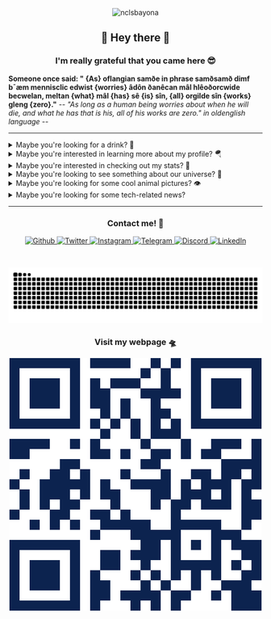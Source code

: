 <p align="center">

  <img src="https://socialify.git.ci/nclsbayona/nclsbayona/image?description=1&descriptionEditable=Come%20check%20my%20profile!&font=Bitter&pattern=Signal&theme=Dark" alt="nclsbayona" width="640" height="320" />

</p>

<h2 align="center">👋 Hey there 👋</h2>

<h3 align="center">I'm really grateful that you came here 😎</h3>

<!--p  align="center">
<img src="logo.png" alt="Logo" width="480">
</p-->



<p align="center">

  <strong align="center">Someone once said: &quot; {As} oflangian samðe in phrase samðsamð dimf b¯æm mennisclic edwist {worries} âdôn ðanêcan mâl hlêoðorcwide becwelan, meltan {what} mâl {has} sê {is} sîn, {all} orgilde sîn {works} gleng {zero}.&quot;</strong>
  <i>-- &quot;As long as a human being worries about when he will die, and what he has that is his, all of his works are zero.&quot; in oldenglish language --</i>

</p>

----

<details>
<summary>Maybe you're looking for a drink? 🍹</summary>
<br />
<h4 align="center">Rail Splitter</h4>
<p align="center">

<img src="https://www.thecocktaildb.com/images/media/drink/stsuqq1441207660.jpg" alt="Drink image" />

</p>
 
<h5 align="center">Non alcoholic - Cocktail</h5>

<h5 align="center">Neccesary ingredients</h5>
<table align="center">
<tr>
<td>
<table frame="box" rules="cols">
    <thead>
        <tr>
            <th style="padding-left: 1em; padding-right: 1em; text-align: center">Ingredient</th>
            <th style="padding-left: 1em; padding-right: 1em; text-align: center">Measure</th>
        </tr>
    </thead>
    <tbody>
        <tr>
            <td style="padding-left: 1em; padding-right: 1em; text-align: center; vertical-align: top">Sugar syrup</td>
            <td style="padding-left: 1em; padding-right: 1em; text-align: center; vertical-align: top">2 tsp </td>
        </tr>
    </tbody>
</table>
</td>
</tr>
</table>



<p align="center">
Mix sugar syrup with lemon juice in a tall glass. Fill up with ginger ale.
</p>

----

</details>

<details>
<summary>Maybe you're interested in learning more about my profile? 🪂</summary>
<br />
<h5 align="center">👀 Visitor count</h5>
<p align="center">

<img src="https://profile-counter.glitch.me/nclsbayona/count.svg"/>

</p>
<p align="center">

<img src="https://img.shields.io/github/followers/nclsbayona?color=003153&logo=github&style=for-the-badge"/>
<img src="https://img.shields.io/github/last-commit/nclsbayona/nclsbayona?color=003153&logo=github&style=for-the-badge&label=Latest%20Profile%20Commit">

</p>
<p align="center">

<img src="https://github-profile-trophy.vercel.app/?username=nclsbayona&theme=dracula&no-frame=false&margin-w=5&margin-h=5&no-bg=true&column=4">

</p>

----

</details>
<details>
<summary>Maybe you're interested in checking out my stats? 🐣</summary>
<br />
<h4 align="center">General GitHub Stats 🌀</h4>

<p align="center">

<!--h5>😃 General Overview</h5-->
<img src="https://github-readme-stats.vercel.app/api?username=nclsbayona&show_icons=true&count_private=true&include_all_commits=true&locale=en&theme=tokyonight" width="260">

<!--h5>Life-Time Stats Overview 😃</h5-->
<img src="https://github-readme-streak-stats.herokuapp.com/?user=nclsbayona&theme=algolia" width="260">

</p>

<br />

<h4 align="center">🤖 Programming Languages Stats</h4>

<p align="center">

<!--h5>Most Used Languages Stats 💾</h5-->
<img src="https://github-readme-stats.vercel.app/api/top-langs/?username=nclsbayona&show_icons=true&locale=en&langs_count=5&theme=tokyonight">

</p>

<br />

<h4 align="center">⌚General Weekly-Stats</h4>
<table align="center">
<tr>
<td>
<table frame="box" rules="cols">
    <thead>
        <tr>
            <th style="padding-left: 1em; padding-right: 1em; text-align: center">Language name</th>
            <th style="padding-left: 1em; padding-right: 1em; text-align: center">Time spent</th>
        </tr>
    </thead>
    <tbody>
        <tr>
            <td style="padding-left: 1em; padding-right: 1em; text-align: center; vertical-align: top">Java</td>
            <td style="padding-left: 1em; padding-right: 1em; text-align: center; vertical-align: top">0 hours and 10 minutes</td>
        </tr>
    </tbody>
</table>
</td>
<td>
<table frame="box" rules="cols">
    <thead>
        <tr>
            <th style="padding-left: 1em; padding-right: 1em; text-align: center">OS name</th>
            <th style="padding-left: 1em; padding-right: 1em; text-align: center">Time spent</th>
        </tr>
    </thead>
    <tbody>
        <tr>
            <td style="padding-left: 1em; padding-right: 1em; text-align: center; vertical-align: top">Windows</td>
            <td style="padding-left: 1em; padding-right: 1em; text-align: center; vertical-align: top">0 hours and 10 minutes</td>
        </tr>
    </tbody>
</table>
</td>
</tr>
</table>

----
</details>

<details>
<summary>Maybe you're looking to see something about our universe? 🔭</summary>

<br />
<h4 align="center">Dust and the Western Veil Nebula - ©️ Jiang Wu @ 2023-10-18</h4>
<p align="center">

<img src="https://apod.nasa.gov/apod/image/2310/WesternVeil_Wu_960.jpg" alt="Dust and the Western Veil Nebula image" />

</p>
 
<h5 align="center">It's so big it is easy to miss. The entire Veil Nebula spans six times the diameter of the full moon, but is so dim you need binoculars to see it. The nebula was created about 15,000 years ago when a star in the constellation of the Swan (Cygnus) exploded. The spectacular explosion would have appeared brighter than even Venus for a week - but there is no known record of it.  Pictured is the western edge of the still-expanding gas cloud. Notable gas filaments include the Witch's Broom Nebula on the upper left near the bright foreground star 52 Cygni, and Fleming's Triangular Wisp (formerly known as Pickering's Triangle) running diagonally up the image middle.  What is rarely imaged -- but seen in the featured long exposure across many color bands -- is the reflecting brown dust that runs vertically up the image left, dust likely created in the cool atmospheres of massive stars.</h5>

----

</details>

<details>
<summary>Maybe you're looking for some cool animal pictures? 👁️</summary>

<br />
<table align="center">
<tr>
<td>
<img src="https://cdn.animality.xyz/dog/13.png" width="180"/>
</td>
<td>
<img src="https://cdn.animality.xyz/duck/22.png" width="180"/>
</td>
<td>
<img src="https://cdn.animality.xyz/fox/8.png" width="180"/>
</td>
</tr>
<tr>
<td>
<img src="https://cdn.animality.xyz/cat/16.png" width="180"/>
</td>
<td>
<img src="https://cdn.animality.xyz/bird/11.png" width="180"/>
</td>
<td>
<img src="https://cdn.animality.xyz/panda/16.png" width="180"/>
</td>
</tr>
<tr>
<td>
<img src="https://cdn.animality.xyz/redpanda/19.png" width="180"/>
</td>
<td>
<img src="https://cdn.animality.xyz/koala/21.png" width="180"/>
</td>
<td>
<img src="https://cdn.animality.xyz/whale/24.png" width="180"/>
</td>
</tr>
<tr>
<td>
<img src="https://cdn.animality.xyz/dolphin/23.png" width="180"/>
</td>
<td>
<img src="https://cdn.animality.xyz/kangaroo/18.png" width="180"/>
</td>
<td>
<img src="https://cdn.animality.xyz/rabbit/10.png" width="180"/>
</td>
</tr>
<tr>
<td>
<img src="https://cdn.animality.xyz/lion/3.png" width="180"/>
</td>
<td>
<img src="https://cdn.animality.xyz/bear/1.png" width="180"/>
</td>
<td>
<img src="https://cdn.animality.xyz/frog/11.png" width="180"/>
</td>
</tr>
<tr>
<td>
<img src="https://cdn.animality.xyz/penguin/1.png" width="180"/>
</td>
<td>
<img src="https://cdn.animality.xyz/axolotl/17.png" width="180"/>
</td>
<td>
<img src="https://cdn.animality.xyz/capybara/24.png" width="180"/>
</td>
</tr>
<tr>
<td>
<img src="https://cdn.animality.xyz/hedgehog/15.png" width="180"/>
</td>
<td>
<img src="https://cdn.animality.xyz/turtle/8.png" width="180"/>
</td>
<td>
<img src="https://cdn.animality.xyz/narwhal/11.png" width="180"/>
</td>
</tr>
<tr>
<td>
<img src="https://cdn.animality.xyz/squirrel/14.png" width="180"/>
</td>
<td>
<img src="https://cdn.animality.xyz/fish/2.png" width="180"/>
</td>
<td>
<img src="https://cdn.animality.xyz/horse/14.png" width="180"/>
</td>
</tr>
</table>

----

</details>


<details>
<summary>Maybe you're looking for some tech-related news? </summary>

<br />

<details>
<summary>Google is rolling out Wear OS 4 to the original Pixel Watch - The Verge by Emma Roth</summary>
<p align="center">
<img src="https://cdn.vox-cdn.com/thumbor/cg1Aeco5toM6KgmccTprB0JKDBQ=/0x0:2040x1360/1200x628/filters:focal(1020x680:1021x681)/cdn.vox-cdn.com/uploads/chorus_asset/file/24100799/226336_Pixel_Watch_AKrales_0072.jpg" alt="Google is rolling out Wear OS 4 to the original Pixel Watch - The Verge" />

<a href="https://www.theverge.com/2023/10/17/23921354/google-wearos-4-pixel-watch-original" > Google is rolling out its Wear OS 4 update to the original Pixel Watch. The update will bring features like Safety Check, the new Google Calendar app, improved accessibility, and more to the first-gen watch. </a> 
</p>
<br />

</details>

<details>
<summary>Apple to offer USB-C equipped Apple Pencil with new pricing - Fox Business by Aislinn Murphy</summary>
<p align="center">
<img src="https://a57.foxnews.com/static.foxbusiness.com/foxbusiness.com/content/uploads/2023/10/0/0/apple-pencil-usbc-new.jpg?ve=1&tl=1" alt="Apple to offer USB-C equipped Apple Pencil with new pricing - Fox Business" />

<a href="https://www.foxbusiness.com/technology/apple-offer-usb-c-equipped-apple-pencil-new-pricing" > Apple will bring USB-C to its soon-to-be-released new Apple Pencil option. It unveiled the new stylus, slated for an early November debut, and priced it at $79 on Tuesday. </a> 
</p>
<br />

</details>

<details>
<summary>Nvidia banking on TensorRT to expand generative AI dominance - The Verge by Emilia David</summary>
<p align="center">
<img src="https://cdn.vox-cdn.com/thumbor/NCDDgXNupTP_KgLMg8icXby_20c=/0x0:2040x1360/1200x628/filters:focal(1020x680:1021x681)/cdn.vox-cdn.com/uploads/chorus_asset/file/24002528/acastro_STK083_03.jpg" alt="Nvidia banking on TensorRT to expand generative AI dominance - The Verge" />

<a href="https://www.theverge.com/2023/10/17/23920945/nvidia-gpus-tensor-llms-ai" > Nvidia is looking to provide the software on the inference side of generative AI through TensorRT-LLM and help run AI models faster. </a> 
</p>
<br />

</details>

<details>
<summary>Halo Infinite Gets Season 5 Update with New Features and Improvements on October 17 - Future Game Releases by Amie Gammons</summary>
<p align="center">
<img src="https://www.futuregamereleases.com/wp-content/uploads/2023/10/halo-infinite-bpass.jpg" alt="Halo Infinite Gets Season 5 Update with New Features and Improvements on October 17 - Future Game Releases" />

<a href="https://www.futuregamereleases.com/2023/10/halo-infinite-gets-season-5-update-with-new-features-and-improvements-on-october-17/" > 343 Industries has released the Season 5 update for Halo Infinite, dubbed Reckoning. This comprehensive update brings many enhancements and new content to </a> 
</p>
<br />

</details>

<details>
<summary>Fortnite x Alan Wake: Flashback - Official Trailer - IGN by None</summary>
<p align="center">
<img src="https://i.ytimg.com/vi/wO6fBfQRvsQ/maxresdefault.jpg" alt="Fortnite x Alan Wake: Flashback - Official Trailer - IGN" />

<a href="https://www.youtube.com/watch?v=wO6fBfQRvsQ" > Hit free-to-play battle royale Fortnite is introducing Alan Wake to Fortnite. Dubbed "Alan Wake: Flashback", this is an island that was created in collaborat... </a> 
</p>
<br />

</details>



</details>


----

<h3 align="center">Contact me! 📇</h3>

<p align="center">
<a href="https://github.com/nclsbayona" target="_blank">
 <img alt="Github" src="https://img.shields.io/badge/GitHub-%2312180E.svg?&style=for-the-badge&logo=Github&logoColor=white">
</a>
<a href="https://twitter.com/nclsbayona" target="_blank">
 <img alt="Twitter" src="https://img.shields.io/badge/twitter-%231DA1F2.svg?&style=for-the-badge&logo=twitter&logoColor=white">
</a>
<a href="https://instagram.com/nclsbayona" target="_blank">
 <img alt="Instagram" src="https://img.shields.io/badge/-INSTAGRAM-critical?&style=for-the-badge&logo=instagram&logoColor=white">
</a>
<a href="https://t.me/nclsbayona" target="_blank">
 <img alt="Telegram" src="https://img.shields.io/badge/-TELEGRAM-blue?&style=for-the-badge&logo=telegram&logoColor=white">
</a>
<a href="https://www.discord.com/channels/@nclsbayona#6681" target="_blank">
 <img alt="Discord" src="https://img.shields.io/badge/-DISCORD-darkblue?&style=for-the-badge&logo=discord&logoColor=white">
</a>
<a href="https://www.linkedin.com/in/nclsbayona" target="_blank">
 <img alt="LinkedIn" src="https://img.shields.io/badge/-LINKEDIN-lightblue?&style=for-the-badge&logo=linkedin&logoColor=white">
</a>

</p>

<br />


<p align="center">

<img src="https://raw.githubusercontent.com/nclsbayona/Daily.dev-devcard-books/output/github-contribution-grid-snake-sissa.svg">

</p>

<h3 align="center">Visit my webpage 🛸</h3>

<p align="center">

<a href="https://nclsbayona.github.io" target="_blank">
 <img src="QR.png">
</a>

</p>
